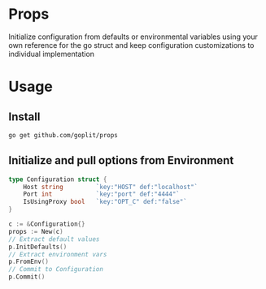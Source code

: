 # Props
Initialize configuration from defaults or environmental variables
using your own reference for the go struct and keep configuration
customizations to individual implementation

# Usage
## Install
```bash
go get github.com/goplit/props
```
## Initialize and pull options from Environment
```go
type Configuration struct {
	Host string         `key:"HOST" def:"localhost"`
	Port int            `key:"port" def:"4444"`
	IsUsingProxy bool   `key:"OPT_C" def:"false"`
}

c := &Configuration{}
props := New(c)
// Extract default values
p.InitDefaults()
// Extract environment vars
p.FromEnv()
// Commit to Configuration
p.Commit()
```
